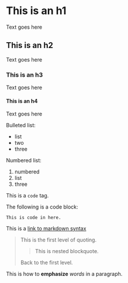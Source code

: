 # This is an h1
Text goes here

## This is an h2
Text goes here

### This is an h3
Text goes here

#### This is an h4
Text goes here

Bulleted list:
* list
* two
* three

Numbered list:

1. numbered
2. list
3. three

This is a `code` tag.

The following is a code block:

    This is code in here.

This is a [link to markdown syntax](http://daringfireball.net/projects/markdown/syntax#precode)

> This is the first level of quoting.
>
> > This is nested blockquote.
>
> Back to the first level.

This is how to **emphasize** *words* in a paragraph.


